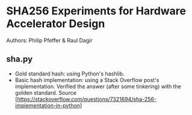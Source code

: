 # SHA256 Experiments for Hardware Accelerator Design
Authors: Philip Pfeffer & Raul Dagir


## sha.py
- Gold standard hash: using Python's hashlib.
- Basic hash implementation: using a Stack Overflow post's implementation. Verified the answer (after some tinkering) with the golden standard. Source [https://stackoverflow.com/questions/7321694/sha-256-implementation-in-python]
